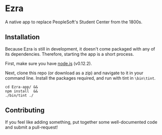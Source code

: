 # Ezra

A native app to replace PeopleSoft's Student Center from the 1800s.

## Installation

Because Ezra is still in development, it doesn't come packaged with any of its
dependencies. Therefore, starting the app is a short process.

First, make sure you have [node.js](http://nodejs.org) (v0.12.2).

Next, clone this repo (or download as a zip) and navigate to it in your command
line. Install the packages required, and run with tint in `\bin\tint`.

    cd Ezra-app/ &&
    npm install  && 
    ./bin/tint ./

## Contributing

If you feel like adding something, put together some well-documented code and
submit a pull-request!
